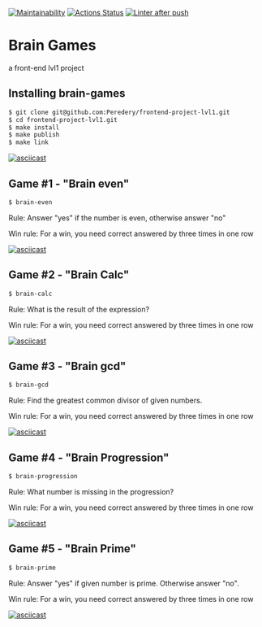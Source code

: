 [![Maintainability](https://api.codeclimate.com/v1/badges/8e7fa638212f50e4f90a/maintainability)](https://codeclimate.com/github/Peredery/frontend-project-lvl1/maintainability)
[![Actions Status](https://github.com/Peredery/frontend-project-lvl1/workflows/hexlet-check/badge.svg)](https://github.com/Peredery/frontend-project-lvl1/actions)
[![Linter after push](https://github.com/Peredery/frontend-project-lvl1/workflows/lint/badge.svg)](https://github.com/Peredery/frontend-project-lvl1/actions)


# Brain Games
a front-end lvl1 project

## Installing brain-games
```bash
$ git clone git@github.com:Peredery/frontend-project-lvl1.git
$ cd frontend-project-lvl1.git
$ make install
$ make publish
$ make link
```
[![asciicast](https://asciinema.org/a/376775.svg)](https://asciinema.org/a/376775)

## Game #1 - "Brain even"
```bash
$ brain-even
```
Rule: Answer "yes" if the number is even, otherwise answer "no"

Win rule: For a win, you need correct answered by three times in one row

[![asciicast](https://asciinema.org/a/376782.svg)](https://asciinema.org/a/376782)

## Game #2 - "Brain Calc"
```bash
$ brain-calc
```

Rule: What is the result of the expression?

Win rule: For a win, you need correct answered by three times in one row

[![asciicast](https://asciinema.org/a/376821.svg)](https://asciinema.org/a/376821)

## Game #3 - "Brain gcd"
```bash
$ brain-gcd
```

Rule: Find the greatest common divisor of given numbers.

Win rule: For a win, you need correct answered by three times in one row

[![asciicast](https://asciinema.org/a/376823.svg)](https://asciinema.org/a/376823)

## Game #4 - "Brain Progression"
```bash
$ brain-progression
```

Rule: What number is missing in the progression?

Win rule: For a win, you need correct answered by three times in one row

[![asciicast](https://asciinema.org/a/XkXITJnIgoZj1v1NahX07gPZs.svg)](https://asciinema.org/a/XkXITJnIgoZj1v1NahX07gPZs)

## Game #5 - "Brain Prime"
```bash
$ brain-prime
```

Rule: Answer "yes" if given number is prime. Otherwise answer "no".

Win rule: For a win, you need correct answered by three times in one row

[![asciicast](https://asciinema.org/a/376828.svg)](https://asciinema.org/a/376828)
